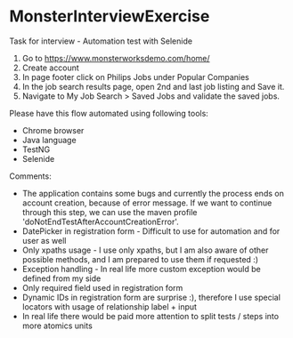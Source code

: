 # MonsterInterviewExercise
Task for interview - Automation test with Selenide

1) Go to https://www.monsterworksdemo.com/home/
2) Create account
3) In page footer click on Philips Jobs under Popular Companies
4) In the job search results page, open 2nd and last job listing and Save it.
5) Navigate to My Job Search > Saved Jobs and validate the saved jobs.

Please have this flow automated using following tools:
 - Chrome browser
 - Java language
 - TestNG
 - Selenide
 
 Comments:
  - The application contains some bugs and currently the process ends on account creation, because of error message. If we want to continue through this step, we can use the maven profile 'doNotEndTestAfterAccountCreationError'.
  - DatePicker in registration form - Difficult to use for automation and for user as well
  - Only xpaths usage - I use only xpaths, but I am also aware of other possible methods, and I am prepared to use them if requested :)
  - Exception handling - In real life more custom exception would be defined from my side
  - Only required field used in registration form
  - Dynamic IDs in registration form are surprise :), therefore I use special locators with usage of relationship label + input 
  - In real life there would be paid more attention to split tests / steps into more atomics units
